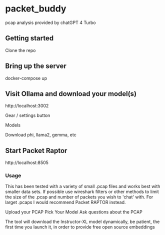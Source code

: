 # packet_buddy
pcap analysis provided by chatGPT 4 Turbo

## Getting started

Clone the repo

## Bring up the server
docker-compose up 

## Visit Ollama and download your model(s)
http://localhost:3002

Gear / settings button

Models

Download phi, llama2, gemma, etc

## Start Packet Raptor
http://localhost:8505

### Usage
This has been tested with a variety of small .pcap files and works best with smaller data sets. If possible use wireshark filters or other methods to limit the size of the .pcap and number of packets you wish to 'chat' with. For larget .pcaps I would recommend Packet RAPTOR instead.

Upload your PCAP 
Pick Your Model
Ask questions about the PCAP

The tool will download the Instructor-XL model dynamically, be patient, the first time you launch it, in order to provide free open source embeddings